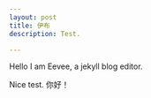 ```yaml
---
layout: post
title: 伊布
description: Test.

---
```

Hello I am Eevee, a jekyll blog editor.

Nice test. 你好！